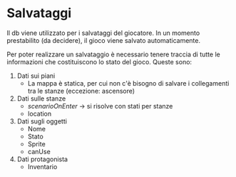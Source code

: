 # Salvataggi
Il db viene utilizzato per i salvataggi del giocatore. In un momento prestabilito (da decidere),
il gioco viene salvato automaticamente. 

Per poter realizzare un salvataggio è necessario tenere traccia di tutte le informazioni che costituiscono
lo stato del gioco. Queste sono:

1. Dati sui piani
    - La mappa è statica, per cui non c'è bisogno di salvare i collegamenti tra le stanze (eccezione: ascensore)
2. Dati sulle stanze
    - _scenarioOnEnter_ -> si risolve con stati per stanze
    - location
3. Dati sugli oggetti
    - Nome
    - Stato
    - Sprite
    - canUse
4. Dati protagonista
   - Inventario